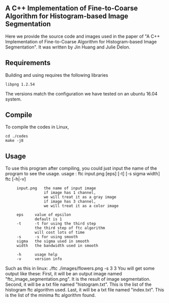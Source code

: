## A C++ Implementation of Fine-to-Coarse Algorithm for Histogram-based Image Segmentation

Here we provide the source code and images used in the paper of "A C++ Implementation of Fine-to-Coarse Algorithm for Histogram-based Image Segmentation".
It was written by Jin Huang and Julie Delon.

## Requirements

Building and using requires the following libraries

    libpng 1.2.54

The versions match the configuration we have tested on an ubuntu 16.04 system.

## Compile

To compile the codes in Linux,

```
cd ./codes
make -j8
```

## Usage

To use this program after compiling, you could just input the name of the program to see the usage.
usage  : ftc input.png [eps] [-t] [-s sigma width]
         ftc [-h|-v]

         input.png   the name of input image
                     if image has 1 channel,
                     we will treat it as a gray image
                     if image has 3 channel,
                     we will treat it as a color image

         eps     value of epsilon
                 default is 1
         -t      -t for using the third step
                 the third step of ftc algorithm
                 will cost lots of time
         -s      -s for using smooth
         sigma   the sigma used in smooth
         width   the bandwidth used in smooth

         -h      usage help
         -v      version info

Such as this in linux: ./ftc ./images/flowers.png -s 3 3
You will get some output like these:
First, it will be an output image named "ftc_image_segmentation.png".
It is the result of image segmentation.
Second, it will be a txt file named "histogram.txt".
This is the list of the histogram ftc algorithm used.
Last, it will be a txt file named "index.txt".
This is the list of the minima ftc algorithm found.
